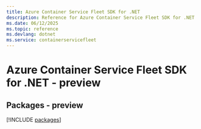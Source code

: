 ```yaml
---
title: Azure Container Service Fleet SDK for .NET
description: Reference for Azure Container Service Fleet SDK for .NET
ms.date: 06/12/2025
ms.topic: reference
ms.devlang: dotnet
ms.service: containerservicefleet
---
```

# Azure Container Service Fleet SDK for .NET - preview
## Packages - preview
[!INCLUDE [packages](container-service-fleet-index.md)]